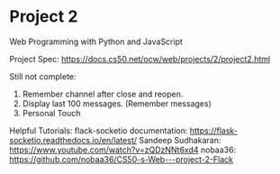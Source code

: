 # Project 2

Web Programming with Python and JavaScript

Project Spec:
https://docs.cs50.net/ocw/web/projects/2/project2.html

Still not complete:

1. Remember channel after close and reopen.
2. Display last 100 messages. (Remember messages)
3. Personal Touch


Helpful Tutorials:
flack-socketio documentation: https://flask-socketio.readthedocs.io/en/latest/
Sandeep Sudhakaran: https://www.youtube.com/watch?v=zQDzNNt6xd4
nobaa36: https://github.com/nobaa36/CS50-s-Web---project-2-Flack
